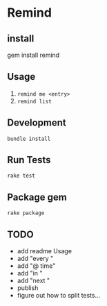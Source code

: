 # Remind

## install
gem install remind

## Usage
1. `remind me <entry>`
2. `remind list`

## Development
`bundle install`

## Run Tests
`rake test`

## Package gem
`rake package`

## TODO
- add readme Usage
- add "every <day>"
- add "@ time"
- add "in <count> <days>"
- add "next <time>"
- publish
- figure out how to split tests...

